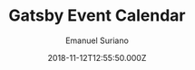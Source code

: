 ---
title: Gatsby Event Calendar
github: https://github.com/EmaSuriano/gatsby-starter-event-calendar
demo: https://gatsby-starter-event-calendar.netlify.app/
author: Emanuel Suriano
ssg:
  - Gatsby
cms:
  - Markdown
date: 2018-11-12T12:55:50.000Z
description: >-
  Gatsby Starter to display information about events from Google Spreadsheets
  with Calendars
draft: true
publish_date: '2018-11-12T12:55:50Z'
update_date: '2022-08-01T22:26:37Z'
github_star: 71
github_fork: 18
---